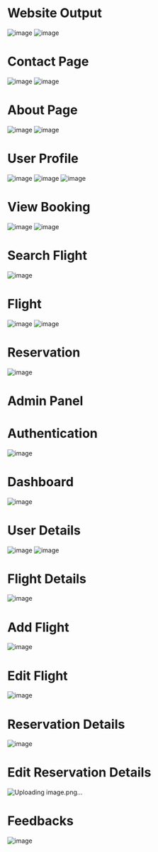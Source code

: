 <h1>Website Output</h1>

![image](https://github.com/user-attachments/assets/3ea7bc94-26c3-4187-b51f-e8fe8c290611)
![image](https://github.com/user-attachments/assets/18622be3-f819-49af-b043-1197ef143c03)

<h1>Contact Page</h1>

![image](https://github.com/user-attachments/assets/a45896f3-617f-4d60-8cf7-c6c795c41d02)
![image](https://github.com/user-attachments/assets/bf1375c6-e101-4370-b2c5-5913bf3ef9df)

<h1>About Page</h1>

![image](https://github.com/user-attachments/assets/baa399f8-3e27-4a12-9b35-c1aba7856457)
![image](https://github.com/user-attachments/assets/d76bd601-2875-4034-95e9-45c6d5db200e)

<h1>User Profile</h1>

![image](https://github.com/user-attachments/assets/82c9e0b0-ddbc-4e39-a63f-c802e8462f85)
![image](https://github.com/user-attachments/assets/26e7bca3-c5fe-4004-be95-14ba58b45dd8)
![image](https://github.com/user-attachments/assets/f7f2990b-b3c0-4742-91ba-1d0e189d75d3)

<h1>View Booking</h1>

![image](https://github.com/user-attachments/assets/a55e26b6-352a-4158-bd2a-2b16f588c2b3)
![image](https://github.com/user-attachments/assets/b9b14efb-e435-406b-a941-fc4dbc7b3967)

<h1>Search Flight</h1>

![image](https://github.com/user-attachments/assets/0c6995e1-1430-4646-bf70-7489dbd2ddb3)

<h1>Flight</h1>

![image](https://github.com/user-attachments/assets/a2998748-6574-4269-b880-15ef54ece3ee)
![image](https://github.com/user-attachments/assets/e9b9ae60-e47d-40e7-a56f-0bfc16ffcd5b)

<h1>Reservation</h1>

![image](https://github.com/user-attachments/assets/1b72475a-0756-4cfe-825e-1027cc39913d)

<h1>Admin Panel</h1>

<h1>Authentication</h1>

![image](https://github.com/user-attachments/assets/f2225d8a-4a85-4372-884f-e2ee10b60be2)

<h1>Dashboard</h1>

![image](https://github.com/user-attachments/assets/d28cf145-d741-4319-9ffe-9b74109ae06c)

<h1>User Details</h1>

![image](https://github.com/user-attachments/assets/14f5e60f-1b8b-41da-9aa0-743fb35c1a03)
![image](https://github.com/user-attachments/assets/602f45d8-d00a-4ea6-a076-3271678665c0)

<h1>Flight Details</h1>

![image](https://github.com/user-attachments/assets/e7e9fc90-1605-4dd4-ab0c-78ebbe348746)

<h1>Add Flight</h1>

![image](https://github.com/user-attachments/assets/b0d6d0e5-3a43-4155-8645-c45134b04dcb)

<h1>Edit Flight</h1>

![image](https://github.com/user-attachments/assets/03f00cc7-c651-4f5a-a57b-f1e106c4f4f2)

<h1>Reservation Details</h1>

![image](https://github.com/user-attachments/assets/139fe969-2b05-4055-9776-879e25b99d1e)

<h1>Edit Reservation Details</h1>

![Uploading image.png…]()

<h1>Feedbacks</h1>

![image](https://github.com/user-attachments/assets/2b73eb4a-a487-438d-a796-42454f0916ee)



